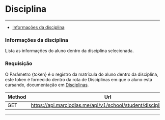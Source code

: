 # Disciplina

---

- [Informações da disciplina](#section-discipline)

<a name="section-discipline"></a>
### Informações da disciplina

Lista as informações do aluno dentro da disciplina selecionada.

### Requisição

O Parâmetro {token} é o registro da matrícula do aluno dentro da disciplina, este token é fornecido dentro da rota de Disciplinas em que o aluno está cursando, documentação em [Disciplinas](/docs/api/1.0/api-school-student-disciplines).

| Method | Url                                             |
|--------|-------------------------------------------------|
| GET   | https://api.marciodias.me/api/v1/school/student/discipline/{token} |

---